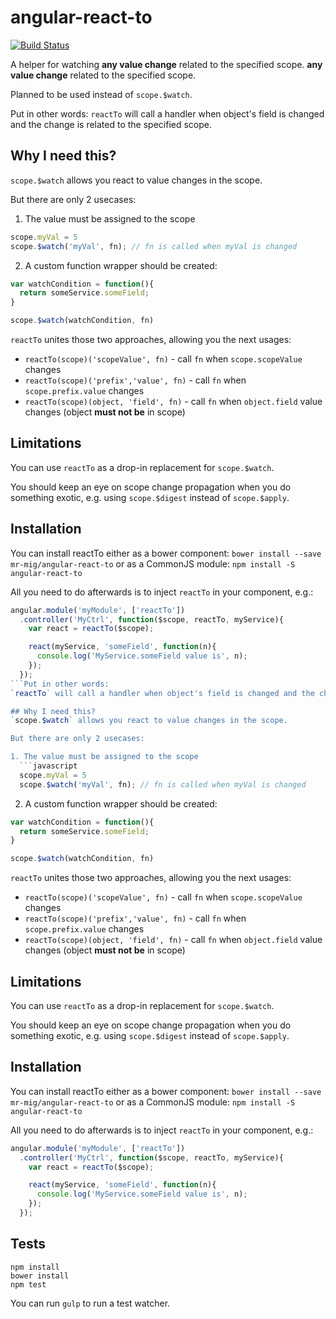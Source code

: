 angular-react-to
================
[![Build Status](https://travis-ci.org/mr-mig/angular-react-to.svg?branch=master)](https://travis-ci.org/mr-mig/angular-react-to)

A helper for watching **any value change** related to the specified scope.
**any value change** related to the specified scope.

Planned to be used instead of `scope.$watch`.

Put in other words:
`reactTo` will call a handler when object's field is changed and the change is related to the specified scope.

## Why I need this?
`scope.$watch` allows you react to value changes in the scope.

But there are only 2 usecases:

1. The value must be assigned to the scope
  ```javascript
  scope.myVal = 5
  scope.$watch('myVal', fn); // fn is called when myVal is changed
  ```
2. A custom function wrapper should be created:
 ```javascript
 var watchCondition = function(){
   return someService.someField;
 }

 scope.$watch(watchCondition, fn)
 ```

`reactTo` unites those two approaches, allowing you the next usages:

  * `reactTo(scope)('scopeValue', fn)`      - call `fn` when `scope.scopeValue` changes
  * `reactTo(scope)('prefix','value', fn)`  - call `fn` when `scope.prefix.value` changes
  * `reactTo(scope)(object, 'field', fn)`   - call `fn` when `object.field` value changes (object **must not be** in scope)

## Limitations

You can use `reactTo` as a drop-in replacement for `scope.$watch`.

You should keep an eye on scope change propagation when you do something exotic, e.g. using `scope.$digest` instead of `scope.$apply`.

## Installation

You can install reactTo either as a bower component:
`bower install --save mr-mig/angular-react-to`
or as a CommonJS module:
`npm install -S angular-react-to`

All you need to do afterwards is to inject `reactTo` in your component, e.g.:
```javascript
angular.module('myModule', ['reactTo'])
  .controller('MyCtrl', function($scope, reactTo, myService){
    var react = reactTo($scope);

    react(myService, 'someField', function(n){
      console.log('MyService.someField value is', n);
    });
  });
```Put in other words:
`reactTo` will call a handler when object's field is changed and the change is related to the specified scope.

## Why I need this?
`scope.$watch` allows you react to value changes in the scope.

But there are only 2 usecases:

1. The value must be assigned to the scope
  ```javascript
  scope.myVal = 5
  scope.$watch('myVal', fn); // fn is called when myVal is changed
  ```
2. A custom function wrapper should be created:
 ```javascript
 var watchCondition = function(){
   return someService.someField;
 }

 scope.$watch(watchCondition, fn)
 ```

`reactTo` unites those two approaches, allowing you the next usages:

  * `reactTo(scope)('scopeValue', fn)`      - call `fn` when `scope.scopeValue` changes
  * `reactTo(scope)('prefix','value', fn)`  - call `fn` when `scope.prefix.value` changes
  * `reactTo(scope)(object, 'field', fn)`   - call `fn` when `object.field` value changes (object **must not be** in scope)

## Limitations

You can use `reactTo` as a drop-in replacement for `scope.$watch`.

You should keep an eye on scope change propagation when you do something exotic, e.g. using `scope.$digest` instead of `scope.$apply`.

## Installation

You can install reactTo either as a bower component:
`bower install --save mr-mig/angular-react-to`
or as a CommonJS module:
`npm install -S angular-react-to`

All you need to do afterwards is to inject `reactTo` in your component, e.g.:
```javascript
angular.module('myModule', ['reactTo'])
  .controller('MyCtrl', function($scope, reactTo, myService){
    var react = reactTo($scope);

    react(myService, 'someField', function(n){
      console.log('MyService.someField value is', n);
    });
  });
```

## Tests
```
npm install
bower install
npm test
```

You can run `gulp` to run a test watcher.